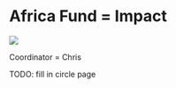 # Africa Fund = Impact

![](https://images.unsplash.com/photo-1481435471848-a5f4293c601b?ixlib=rb-0.3.5&ixid=eyJhcHBfaWQiOjEyMDd9&s=a2e584dde1e26e7832e1de1be4eaf85e&auto=format&fit=crop&w=1336&q=80)

Coordinator = Chris

TODO: fill in circle page

